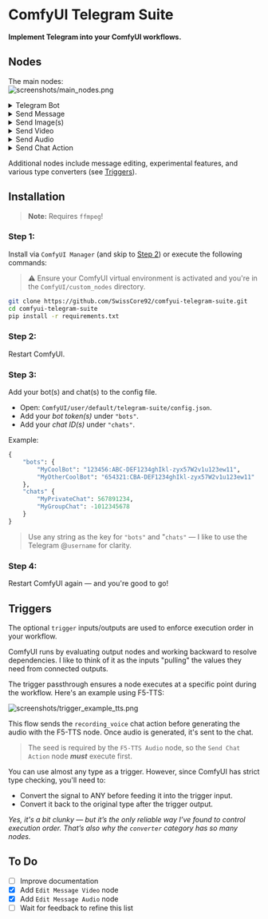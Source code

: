 # ComfyUI Telegram Suite

**Implement Telegram into your ComfyUI workflows.**



## Nodes

The main nodes:  
<img src="https://github.com/SwissCore92/comfyui-telegram-suite/blob/master/screenshots/main_nodes.png" alt="screenshots/main_nodes.png">

<details><summary>Telegram Bot
</summary>
This node loads your Telegram bot and (optionally) sets a default chat.  

You can configure it via: `ComfyUI/user/default/telegram-suite/config.json`
</details>

<details><summary>Send Message
</summary>
This node just sends a simple text message.
</details>

<details><summary>Send Image(s)
</summary>
This node sends one or more (up to 10) images.  

* If the `IMAGE` input contains multiple images and `group` is set to `True`, they’ll be sent as a media group.
* If `group` is False, the images will be sent individually.
* If `send_as_file` is `True`, the images will be sent as files instead of inline media.

> Note:  
> Only the `message(_id)` of the last sent image will be returned to the output.
</details>

<details><summary>Send Video
</summary>
This node sends a video file.

* The video input must be of type `VHS_FILENAMES` (e.g., from the `Filenames` output of the ***Video Combine*** node in the ***Video Helper Suite***).

The video can be sent as a regular video, an animation, or a file.
</details>

<details><summary>Send Audio
</summary>
This node sends an audio file.

* Can be sent as an audio message, voice message, or file.
</details>

<details><summary>Send Chat Action
</summary>
This node sends chat actions like “typing,” “uploading,” or “recording.”  
⚠️ This is not an output node.
</details>

Additional nodes include message editing, experimental features, and various type converters (see [Triggers](#triggers)).

## Installation

> **Note:** Requires `ffmpeg`!

### Step 1:

Install via `ComfyUI Manager` (and skip to [Step 2](#step-2)) or execute the following commands:

>⚠️ Ensure your ComfyUI virtual environment is activated and you're in the `ComfyUI/custom_nodes` directory.

```sh
git clone https://github.com/SwissCore92/comfyui-telegram-suite.git
cd comfyui-telegram-suite
pip install -r requirements.txt
```

### Step 2: 
Restart ComfyUI.

### Step 3: 
Add your bot(s) and chat(s) to the config file. 

* Open: `ComfyUI/user/default/telegram-suite/config.json`.  
* Add your *bot token(s)* under `"bots"`.  
* Add your *chat ID(s)* under `"chats"`.  

Example:
```python
{
    "bots": {
        "MyCoolBot": "123456:ABC-DEF1234ghIkl-zyx57W2v1u123ew11",
        "MyOtherCoolBot": "654321:CBA-DEF1234ghIkl-zyx57W2v1u123ew11"
    },
    "chats" {
        "MyPrivateChat": 567891234,
        "MyGroupChat": -1012345678
    }
}
```
> Use any string as the key for `"bots"` and "`chats"` — I like to use the Telegram @`username` for clarity.

### Step 4:
Restart ComfyUI again — and you're good to go!

## Triggers

The optional `trigger` inputs/outputs are used to enforce execution order in your workflow.

ComfyUI runs by evaluating output nodes and working backward to resolve dependencies. I like to think of it as the inputs "pulling" the values they need from connected outputs.

The trigger passthrough ensures a node executes at a specific point during the workflow. Here's an example using F5-TTS:

<img src="https://github.com/SwissCore92/comfyui-telegram-suite/blob/master/screenshots/trigger_example_tts.png" alt="screenshots/trigger_example_tts.png">

This flow sends the `recording_voice` chat action before generating the audio with the F5-TTS node. Once audio is generated, it's sent to the chat.

> The seed is required by the `F5-TTS Audio` node, so the `Send Chat Action` node ***must*** execute first.

You can use almost any type as a trigger. However, since ComfyUI has strict type checking, you'll need to:

* Convert the signal to ANY before feeding it into the trigger input.
* Convert it back to the original type after the trigger output.

*Yes, it's a bit clunky — but it’s the only reliable way I’ve found to control execution order. That’s also why the `converter` category has so many nodes.*

## To Do
- [ ] Improve documentation 
- [x] Add `Edit Message Video` node
- [x] Add `Edit Message Audio` node
- [ ] Wait for feedback to refine this list